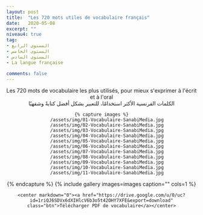 ```yaml
---
layout: post
title:  "Les 720 mots utiles de vocabulaire français"
date:   2020-05-08
excerpt: ""
niveau4: true
tag:
- المستوى الرابع
- المستوى الخامس
- المستوى السادس 
- La langue française

comments: false
---
```

<center>
	Les 720 mots de vocabulaire les plus utilisés, pour mieux s'exprimer à l'écrit et à l'oral
	<br>
الكلمات الفرنسية الأكثر استخدامًا، للتعبير بشكل أفضل كتابةً وشفهيًا

	{% capture images %}
   	    /assets/img/01-Vocabulaire-SanabiMedia.jpg
	    /assets/img/02-Vocabulaire-SanabiMedia.jpg
	    /assets/img/03-Vocabulaire-SanabiMedia.jpg
	    /assets/img/04-Vocabulaire-SanabiMedia.jpg
	    /assets/img/05-Vocabulaire-SanabiMedia.jpg
	    /assets/img/06-Vocabulaire-SanabiMedia.jpg
	    /assets/img/07-Vocabulaire-SanabiMedia.jpg
	    /assets/img/08-Vocabulaire-SanabiMedia.jpg
	    /assets/img/09-Vocabulaire-SanabiMedia.jpg
	    /assets/img/10-Vocabulaire-SanabiMedia.jpg
	    /assets/img/11-Vocabulaire-SanabiMedia.jpg
{% endcapture %}
{% include gallery images=images caption="" cols=1 %}
	
	<center markdown="0"><a href="https://drive.google.com/u/0/uc?id=1riQJ6SDVx6dXIHlcV6b3o5t42OHY7XFE&export=download" class="btn">Télécharger PDF de vocabulaire</a></center>
</center>
